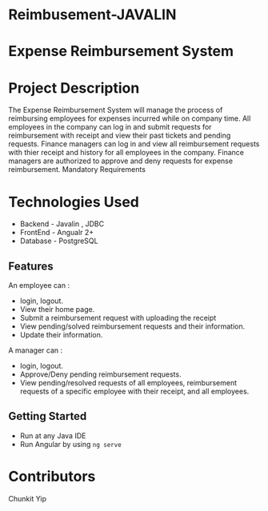 # Reimbusement-JAVALIN
# Expense Reimbursement System

# Project Description
The Expense Reimbursement System will manage the process of reimbursing employees for expenses incurred while on company time. 
All employees in the company can log in and submit requests for reimbursement with receipt and view their past tickets and pending requests. 
Finance managers can log in and view all reimbursement requests with thier receipt and history for all employees in the company. 
Finance managers are authorized to approve and deny requests for expense reimbursement. Mandatory Requirements 

# Technologies Used
* Backend - Javalin , JDBC
* FrontEnd - Angualr 2+
* Database -  PostgreSQL

## Features

An employee can :
* login, logout.
* View their home page.
* Submit a reimbursement request with uploading the receipt
* View pending/solved reimbursement requests and their information.
* Update their information.

 A manager can :
* login, logout.
* Approve/Deny pending reimbursement requests.
* View pending/resolved requests of all employees, reimbursement requests of a specific employee with their receipt, and all employees.

## Getting Started
- Run at any Java IDE
- Run Angular by using `ng serve`

# Contributors
Chunkit Yip
